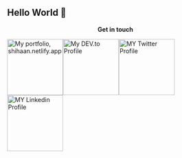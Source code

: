 ## Hello World  👋  

<!--
**theneoterik/theneoterik** is a ✨ _special_ ✨ repository because its `README.md` (this file) appears on your GitHub profile.


                
-->


 
<p align="center">
<strong> Get in touch  </strong>
<br>



<a title="Portfolio, shihaan.netlify.app" href="https://shihaan.netlify.app"><img alt="My portfolio, shihaan.netlify.app" src="https://raw.githubusercontent.com/saurabhdaware/saurabhdaware/master/icons/portfoliobutton.png" width="130" /><a title="DEV.to Articles" href="https://dev.to/theneterik"><img alt="My DEV.to Profile" src="https://raw.githubusercontent.com/saurabhdaware/saurabhdaware/master/icons/articles.png" width="130" /><a title="Twitter Profile" href="https://twitter.com/the_neoterik"><img alt="MY Twitter Profile" src="https://raw.githubusercontent.com/saurabhdaware/saurabhdaware/master/icons/twitter.png" width="130" /><a title="Linkedin Profile" href="https://www.linkedin.com/in/shihaan-w-s-7b6a851a0/"><img alt="MY Linkedin Profile" style="marginTop:40px;" src="https://i.ibb.co/gzYDGW8/Linkedin-removebg-preview.png" width="130" />




<!--- <a href="https://twitter.com/the_neoterik">
  <img src="https://img.icons8.com/android/24/000000/twitter.png" alt="shihaan.'s DEV Community Profile" >
  </a> &nbsp;
<a href="https://www.linkedin.com/in/shihaan-w-s-7b6a851a0/">
  <img src="https://img.icons8.com/metro/26/000000/linkedin.png" alt="shihaan.'s DEV Community Profile" >
</a>&nbsp;
<a href="https://dev.to/the_neoterik">
  <img src="https://d2fltix0v2e0sb.cloudfront.net/dev-badge.svg" alt="shihaan.'s DEV Community Profile" height="25" width="31">
</a> ---> 
      
</p>


